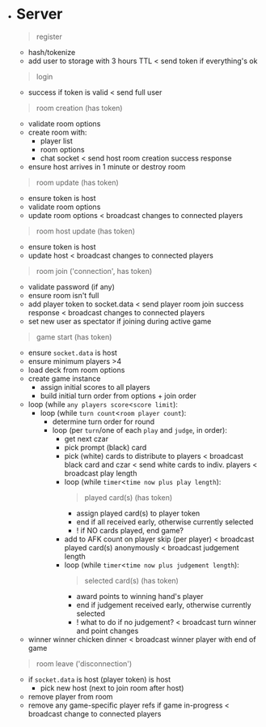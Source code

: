
+ <h1 style="font-weight: bold;">Server</h1>

  > register
    - hash/tokenize
    + add user to storage with 3 hours TTL
    < send token if everything's ok


  > login
    - success if token is valid
    < send full user


  > room creation (has token)
    - validate room options
    + create room with:
      - player list
      - room options
      - chat socket
    < send host room creation success response
    - ensure host arrives in 1 minute or destroy room


  > room update (has token)
    - ensure token is host
    - validate room options
    + update room options
    < broadcast changes to connected players


  > room host update (has token)
    - ensure token is host
    + update host
    < broadcast changes to connected players


  > room join ('connection', has token)
    - validate password (if any)
    - ensure room isn't full
    + add player token to socket.data
    < send player room join success response
    < broadcast changes to connected players
    + set new user as spectator if joining during active game


  > game start (has token)
    - ensure `socket.data` is host
    - ensure minimum players >4
    + load deck from room options
    + create game instance
      - assign initial scores to all players
      - build initial turn order from options + join order
    - loop (while `any players score`<`score limit`):
      - loop (while `turn count`<`room player count`):
        - determine turn order for round
        - loop (per `turn`/one of each `play` and `judge`, in order):
          - get next czar
          - pick prompt (black) card
          - pick (white) cards to distribute to players
          < broadcast black card and czar
          < send white cards to indiv. players
          < broadcast play length
          - loop (while `timer`<`time now plus play length`):
            > played card(s) (has token)
              - assign played card(s) to player token
            - end if all received early, otherwise currently selected
            - ! if NO cards played, end game?
          - add to AFK count on player skip (per player)
          < broadcast played card(s) anonymously
          < broadcast judgement length
          - loop (while `timer`<`time now plus judgement length`):
            > selected card(s) (has token)
              - award points to winning hand's player
            - end if judgement received early, otherwise currently selected
            - ! what to do if no judgement?
          < broadcast turn winner and point changes
    - winner winner chicken dinner
    < broadcast winner player with end of game


  > room leave ('disconnection')
    - if `socket.data` is host (player token) is host
      + pick new host (next to join room after host)
    + remove player from room
    + remove any game-specific player refs if game in-progress
    < broadcast change to connected players
